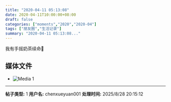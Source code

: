 ```yaml
---
title: "2020-04-11 05:13:08"
date: 2020-04-11T10:00:00+08:00
draft: false
categories: ["moments","2020","2020-04"]
tags: ["朋友圈","生活记录"]
summary: "2020-04-11 05:13:08..."
---
```


我有手摇奶茶续命🤭

## 媒体文件

- ![Media 1](/Moments/photos/2020-04-11/202004110513080.jpg)

---

**帖子类型:** 1
**用户名:** chenxueyuan001
**处理时间:** 2025/8/28 20:15:12